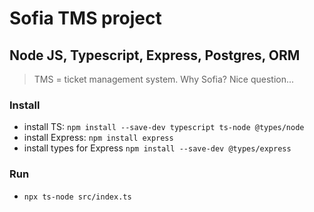 # Sofia TMS project
## Node JS, Typescript, Express, Postgres, ORM

> TMS = ticket management system. Why Sofia? Nice question...

### Install
- install TS: `npm install --save-dev typescript ts-node @types/node`
- install Express: `npm install express`
- install types for Express `npm install --save-dev @types/express`

### Run
- `npx ts-node src/index.ts`